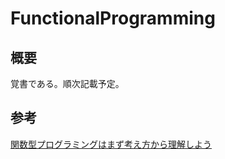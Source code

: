 # FunctionalProgramming

## 概要
覚書である。順次記載予定。

## 参考
[関数型プログラミングはまず考え方から理解しよう](https://qiita.com/stkdev/items/5c021d4e5d54d56b927c)
